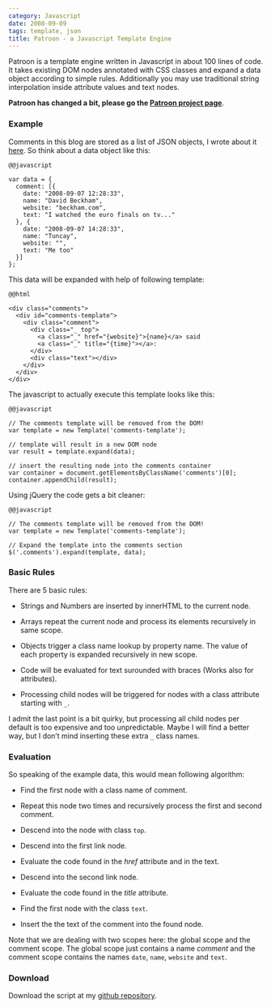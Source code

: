 ```yaml
--- 
category: Javascript
date: 2008-09-09
tags: template, json
title: Patroon - a Javascript Template Engine
---
```




Patroon is a template engine written in Javascript in about 100 lines
of code. It takes existing DOM nodes annotated with CSS classes and
expand a data object according to simple rules. Additionally you may
use traditional string interpolation inside attribute values and text
nodes.

**Patroon has changed a bit, please go the [Patroon project page][3]**.


### Example

Comments in this blog are stored as a list of JSON objects, I wrote about it [here][1]. So think about a data object like this:

    @@javascript

    var data = { 
      comment: [{
        date: "2008-09-07 12:28:33", 
        name: "David Beckham",
        website: "beckham.com",
        text: "I watched the euro finals on tv..." 
      }, { 
        date: "2008-09-07 14:28:33", 
        name: "Tuncay",
        website: "",
        text: "Me too"
      }]
    };
    

This data will be expanded with help of following template:

    @@html

    <div class="comments">  
      <div id="comments-template">
        <div class="comment">
          <div class="_ top">
            <a class="_" href="{website}">{name}</a> said
            <a class="_" title="{time}"></a>:
          </div>
          <div class="text"></div>
        </div>   
      </div>
    </div>

The javascript to actually execute this template looks like this:

    @@javascript

    // The comments template will be removed from the DOM!
    var template = new Template('comments-template');
    
    // template will result in a new DOM node
    var result = template.expand(data);
    
    // insert the resulting node into the comments container
    var container = document.getElementsByClassName('comments')[0];
    container.appendChild(result);


Using jQuery the code gets a bit cleaner:

    @@javascript

    // The comments template will be removed from the DOM!
    var template = new Template('comments-template');
    
    // Expand the template into the comments section
    $('.comments').expand(template, data);
    
    

### Basic Rules

There are 5 basic rules:

*   Strings and Numbers are inserted by innerHTML to the current node.

*   Arrays repeat the current node and process its elements recursively in same scope.

*   Objects trigger a class name lookup by property name. The value of each property is expanded recursively in new scope.

*   Code will be evaluated for text surounded with braces (Works also for attributes).

*   Processing child nodes will be triggered for nodes with a class attribute starting with `_`.

I admit the last point is a bit quirky, but processing all child nodes per default is too expensive and too unpredictable. Maybe I will find a better way, but I don’t mind inserting these extra `_` class names.

### Evaluation

So speaking of the example data, this would mean following algorithm:

*   Find the first node with a class name of comment.

*   Repeat this node two times and recursively process the first and second comment.

*   Descend into the node with class `top`.

*   Descend into the first link node.

*   Evaluate the code found in the *href* attribute and in the text.

*   Descend into the second link node.

*   Evaluate the code found in the *title* attribute.

*   Find the first node with the class `text`.

*   Insert the the text of the comment into the found node.

Note that we are dealing with two scopes here: the global scope and the comment scope. The global scope just contains a name *comment* and the comment scope contains the names `date`, `name`, `website` and `text`.

### Download

Download the script at my [github repository][2].

 [1]: http://www.matthias-georgi.de/commenting-system-with-lightweight-json-store.html
 [2]: http://github.com/georgi/patroon/tree/master
 [3]: http://www.matthias-georgi.de/patroon.html
